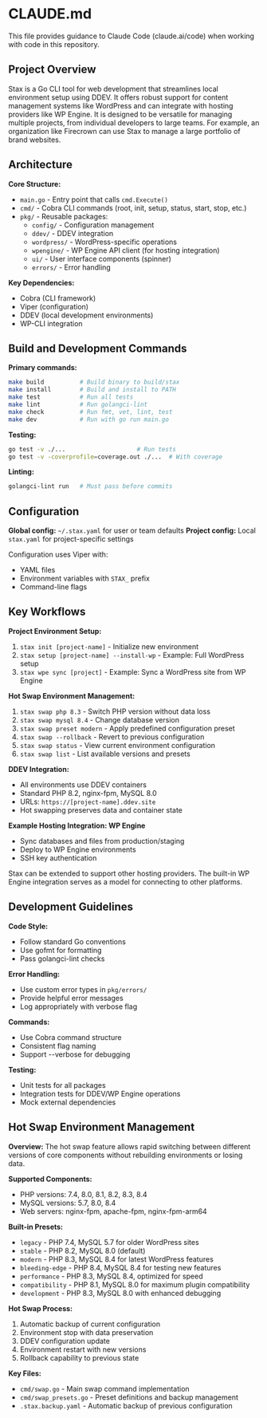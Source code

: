 # CLAUDE.md

This file provides guidance to Claude Code (claude.ai/code) when working with code in this repository.

## Project Overview

Stax is a Go CLI tool for web development that streamlines local environment setup using DDEV. It offers robust support for content management systems like WordPress and can integrate with hosting providers like WP Engine. It is designed to be versatile for managing multiple projects, from individual developers to large teams. For example, an organization like Firecrown can use Stax to manage a large portfolio of brand websites.

## Architecture

**Core Structure:**
- `main.go` - Entry point that calls `cmd.Execute()`
- `cmd/` - Cobra CLI commands (root, init, setup, status, start, stop, etc.)
- `pkg/` - Reusable packages:
  - `config/` - Configuration management
  - `ddev/` - DDEV integration
  - `wordpress/` - WordPress-specific operations
  - `wpengine/` - WP Engine API client (for hosting integration)
  - `ui/` - User interface components (spinner)
  - `errors/` - Error handling

**Key Dependencies:**
- Cobra (CLI framework)
- Viper (configuration)
- DDEV (local development environments)
- WP-CLI integration

## Build and Development Commands

**Primary commands:**
```bash
make build          # Build binary to build/stax
make install        # Build and install to PATH
make test           # Run all tests
make lint           # Run golangci-lint
make check          # Run fmt, vet, lint, test
make dev            # Run with go run main.go
```

**Testing:**
```bash
go test -v ./...                    # Run tests
go test -v -coverprofile=coverage.out ./...  # With coverage
```

**Linting:**
```bash
golangci-lint run   # Must pass before commits
```

## Configuration

**Global config:** `~/.stax.yaml` for user or team defaults
**Project config:** Local `stax.yaml` for project-specific settings

Configuration uses Viper with:
- YAML files
- Environment variables with `STAX_` prefix
- Command-line flags

## Key Workflows

**Project Environment Setup:**
1. `stax init [project-name]` - Initialize new environment
2. `stax setup [project-name] --install-wp` - Example: Full WordPress setup
3. `stax wpe sync [project]` - Example: Sync a WordPress site from WP Engine

**Hot Swap Environment Management:**
1. `stax swap php 8.3` - Switch PHP version without data loss
2. `stax swap mysql 8.4` - Change database version
3. `stax swap preset modern` - Apply predefined configuration preset
4. `stax swap --rollback` - Revert to previous configuration
5. `stax swap status` - View current environment configuration
6. `stax swap list` - List available versions and presets

**DDEV Integration:**
- All environments use DDEV containers
- Standard PHP 8.2, nginx-fpm, MySQL 8.0
- URLs: `https://[project-name].ddev.site`
- Hot swapping preserves data and container state

**Example Hosting Integration: WP Engine**
- Sync databases and files from production/staging
- Deploy to WP Engine environments
- SSH key authentication

Stax can be extended to support other hosting providers. The built-in WP Engine integration serves as a model for connecting to other platforms.

## Development Guidelines

**Code Style:**
- Follow standard Go conventions
- Use gofmt for formatting
- Pass golangci-lint checks

**Error Handling:**
- Use custom error types in `pkg/errors/`
- Provide helpful error messages
- Log appropriately with verbose flag

**Commands:**
- Use Cobra command structure
- Consistent flag naming
- Support --verbose for debugging

**Testing:**
- Unit tests for all packages
- Integration tests for DDEV/WP Engine operations
- Mock external dependencies

## Hot Swap Environment Management

**Overview:**
The hot swap feature allows rapid switching between different versions of core components without rebuilding environments or losing data.

**Supported Components:**
- PHP versions: 7.4, 8.0, 8.1, 8.2, 8.3, 8.4
- MySQL versions: 5.7, 8.0, 8.4
- Web servers: nginx-fpm, apache-fpm, nginx-fpm-arm64

**Built-in Presets:**
- `legacy` - PHP 7.4, MySQL 5.7 for older WordPress sites
- `stable` - PHP 8.2, MySQL 8.0 (default)
- `modern` - PHP 8.3, MySQL 8.4 for latest WordPress features
- `bleeding-edge` - PHP 8.4, MySQL 8.4 for testing new features
- `performance` - PHP 8.3, MySQL 8.4, optimized for speed
- `compatibility` - PHP 8.1, MySQL 8.0 for maximum plugin compatibility
- `development` - PHP 8.3, MySQL 8.0 with enhanced debugging

**Hot Swap Process:**
1. Automatic backup of current configuration
2. Environment stop with data preservation
3. DDEV configuration update
4. Environment restart with new versions
5. Rollback capability to previous state

**Key Files:**
- `cmd/swap.go` - Main swap command implementation
- `cmd/swap_presets.go` - Preset definitions and backup management
- `.stax.backup.yaml` - Automatic backup of previous configuration